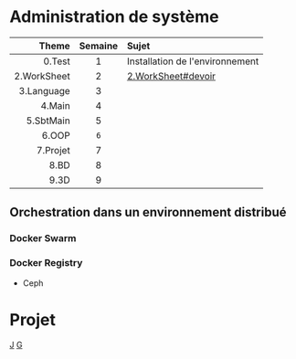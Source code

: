 # Administration de système



| Theme      | Semaine  | Sujet                                                |
|-----------:|:--------:|:-----------------------------------------------------|  
|0.Test      | 1        | Installation de l'environnement                      |
|2.WorkSheet | 2        |[2.WorkSheet#devoir](2.WorkSheet#devoir)              |
|3.Language  | 3        |                                                      |
|4.Main      | 4        |                                                      |
|5.SbtMain   | 5        |                                                      |
|6.OOP       | `6`        |                                                      |
|7.Projet    | 7        |                                                      |
|8.BD        | 8        |                                                      |
|9.3D        | 9        |                                                      |


## Orchestration dans un environnement distribué

### Docker Swarm

### Docker Registry
- Ceph

# Projet

[J](http://myusernamesite.wordpress.com)
[G](http://ultimateguidetomesos.wordpress.com)
